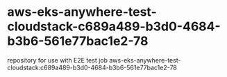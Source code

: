 # aws-eks-anywhere-test-cloudstack-c689a489-b3d0-4684-b3b6-561e77bac1e2-78
repository for use with E2E test job aws-eks-anywhere-test-cloudstack:c689a489-b3d0-4684-b3b6-561e77bac1e2-78
